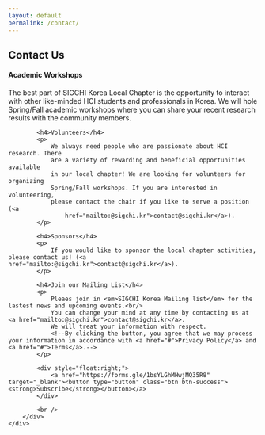 ```yaml
---
layout: default
permalink: /contact/
---
```


## Contact Us
<div class="row py-4">
    <div class="col-md-12">
        <div class="well well-sm">
            <h4>Academic Workshops</h4>
            <p>The best part of SIGCHI Korea Local Chapter is the
                opportunity to interact with other like-minded HCI students and
                professionals in Korea. We will hole Spring/Fall academic
                workshops where you can share your recent research results with
                the community members.</p>

            <h4>Volunteers</h4>
            <p>
                We always need people who are passionate about HCI research. There
                are a variety of rewarding and beneficial opportunities available
                in our local chapter! We are looking for volunteers for organizing
                Spring/Fall workshops. If you are interested in volunteering,
                please contact the chair if you like to serve a position (<a
                    href="mailto:@sigchi.kr">contact@sigchi.kr</a>).
            </p>

            <h4>Sponsors</h4>
            <p>
                If you would like to sponsor the local chapter activities, please contact us! (<a href="mailto:@sigchi.kr">contact@sigchi.kr</a>).
            </p>

            <h4>Join our Mailing List</h4>
            <p>
                Pleaes join in <em>SIGCHI Korea Mailing list</em> for the lastest news and upcoming events.<br/>
                You can change your mind at any time by contacting us at <a href="mailto:@sigchi.kr">contact@sigchi.kr</a>. 
                We will treat your information with respect.
                <!--By clicking the button, you agree that we may process your information in accordance with <a href="#">Privacy Policy</a> and <a href="#">Terms</a>.-->
            </p>

            <div style="float:right;">
                <a href="https://forms.gle/1bsYLGhMHwjMQ35R8" target="_blank"><button type="button" class="btn btn-success"><strong>Subscribe</strong></button></a>
            </div>

            <br />
        </div>
    </div>
</div>
